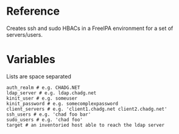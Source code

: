 # Reference
Creates ssh and sudo HBACs in a FreeIPA environment for a set of servers/users.

# Variables
Lists are space separated
```
auth_realm # e.g. CHADG.NET
ldap_server # e.g. ldap.chadg.net
kinit_user # e.g. someuser
kinit_password # e.g. somecomplexpassword
client_servers # e.g. 'client1.chadg.net client2.chadg.net'
ssh_users # e.g. 'chad foo bar'
sudo_users # e.g. 'chad foo'
target # an inventoried host able to reach the ldap server
```
